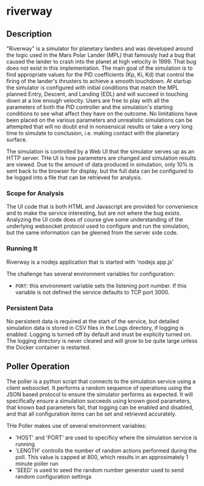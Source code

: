 # riverway


## Description

"Riverway" is a simulator for planetary landers and was developed around the logic used in the Mars Polar Lander (MPL) that famously had a bug that caused the lander to crash into the planet at high velocity in 1999. That bug does not exist in this implementation. The main goal of the simulation is to find appropriate values for the PID coefficients (Kp, Ki, Kd) that control the firing of the lander's thrusters to achieve a smooth touchdown. At startup the simulator is configured with initial conditions that match the MPL planned Entry, Descent, and Landing (EDL) and will succeed in touching down at a low enough velocity. Users are free to play with all the parameters of both the PID controller and the simulation's starting conditions to see what affect they have on the outcome. No limitations have been placed on the various parameters and unrealistic simulations can be attempted that will no doubt end in nonsensical results or take a very long time to simulate to conclusion, i.e. making contact with the planetary surface. 

The simulation is controlled by a Web UI that the simulator serves up as an HTTP server. THe UI is how parameters are changed and simulation results are viewed. Due to the amount of data produced in simulation, only 10% is sent back to the browser for display, but the full data can be configured to be logged into a file that can be retrieved for analysis. 


### Scope for Analysis

The UI code that is both HTML and Javascript are provided for convenience and to make the service interesting, but are not where the bug exists. Analyzing the UI code does of course give some understanding of the underlying websocket protocol used to configure and run the simulation, but the same information can be gleened from the server side code.


### Running It

Riverway is a nodejs application that is started with 'nodejs app.js'

The challenge has several environment variables for configuration:

* `PORT`: this environment variable sets the listening port number. If this variable is not defined the service defaults to TCP port 3000.


### Persistent Data

No persistent data is required at the start of the service, but detailed simulation data is stored in CSV files in the Logs directory, if logging is enabled.  Logging is turned off by default and must be explicity turned on. The logging directory is never cleared and will grow to be quite large unless the Docker container is restarted.


## Poller Operation

The poller is a python script that connects to the simulation service using a client websocket. It performs a random sequence of operations using the JSON based protocol to ensure the simulator performs as expected.  It will specifically ensure a simulation succeeds using known good parameters, that known bad parameters fail, that logging can be enabled and disabled, and that all configuration items can be set and retrieved accurately.

THe Poller makes use of several environment variables:

* 'HOST' and 'PORT' are used to specificy where the simulation service is running
* 'LENGTH' controlls the number of random actions performed during the poll.  This value is capped at 800, which results in an approximately 1 minute poller run
* 'SEED' is used to seed the random number generator used to send random configuration settings




